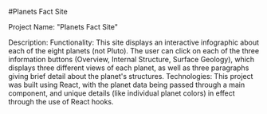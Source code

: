 #Planets Fact Site

Project Name: "Planets Fact Site"

Description:
    Functionality:
        This site displays an interactive infographic about each of the eight planets (not Pluto). The user can click on each of the three information buttons (Overview, Internal Structure, Surface Geology), which displays three different views of each planet, as well as three paragraphs giving brief detail about the planet's structures.
    Technologies:
        This project was built using React, with the planet data being passed through a main component, and unique details (like individual planet colors) in effect through the use of React hooks. 